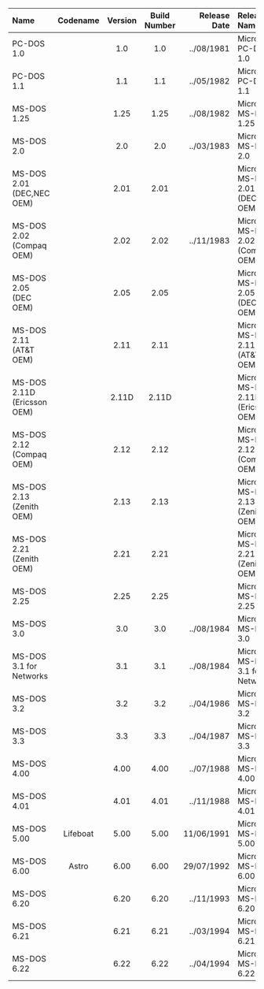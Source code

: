 | Name                                                   | Codename          | Version | Build Number      | Release Date | Release Name                                             |
| :----------------------------------------------------- | :---------------: | :-----: | :---------------: | -----------: | :------------------------------------------------------- |
| PC-DOS 1.0                                             |                   | 1.0     | 1.0               |  ../08/1981  | Microsoft PC-DOS 1.0                                     |
| PC-DOS 1.1                                             |                   | 1.1     | 1.1               |  ../05/1982  | Microsoft PC-DOS 1.1                                     |
| MS-DOS 1.25                                            |                   | 1.25    | 1.25              |  ../08/1982  | Microsoft MS-DOS 1.25                                    |
| MS-DOS 2.0                                             |                   | 2.0     | 2.0               |  ../03/1983  | Microsoft MS-DOS 2.0                                     |
| MS-DOS 2.01  (DEC,NEC OEM)                             |                   | 2.01    | 2.01              |              | Microsoft MS-DOS 2.01 (DEC,NEC OEM)                      |
| MS-DOS 2.02  (Compaq OEM)                              |                   | 2.02    | 2.02              |  ../11/1983  | Microsoft MS-DOS 2.02 (Compaq OEM)                       |
| MS-DOS 2.05  (DEC OEM)                                 |                   | 2.05    | 2.05              |              | Microsoft MS-DOS 2.05 (DEC OEM)                          |
| MS-DOS 2.11  (AT&T OEM)                                |                   | 2.11    | 2.11              |              | Microsoft MS-DOS 2.11 (AT&T OEM)                         |
| MS-DOS 2.11D (Ericsson OEM)                            |                   | 2.11D   | 2.11D             |              | Microsoft MS-DOS 2.11D (Ericsson OEM)                    |
| MS-DOS 2.12  (Compaq OEM)                              |                   | 2.12    | 2.12              |              | Microsoft MS-DOS 2.12 (Compaq OEM)                       |
| MS-DOS 2.13  (Zenith OEM)                              |                   | 2.13    | 2.13              |              | Microsoft MS-DOS 2.13 (Zenith OEM)                       |
| MS-DOS 2.21  (Zenith OEM)                              |                   | 2.21    | 2.21              |              | Microsoft MS-DOS 2.21 (Zenith OEM)                       |
| MS-DOS 2.25                                            |                   | 2.25    | 2.25              |              | Microsoft MS-DOS 2.25                                    |
| MS-DOS 3.0                                             |                   | 3.0     | 3.0               |  ../08/1984  | Microsoft MS-DOS 3.0                                     |
| MS-DOS 3.1 for Networks                                |                   | 3.1     | 3.1               |  ../08/1984  | Microsoft MS-DOS 3.1 for Networks                        |
| MS-DOS 3.2                                             |                   | 3.2     | 3.2               |  ../04/1986  | Microsoft MS-DOS 3.2                                     |
| MS-DOS 3.3                                             |                   | 3.3     | 3.3               |  ../04/1987  | Microsoft MS-DOS 3.3                                     |
| MS-DOS 4.00                                            |                   | 4.00    | 4.00              |  ../07/1988  | Microsoft MS-DOS 4.00                                    |
| MS-DOS 4.01                                            |                   | 4.01    | 4.01              |  ../11/1988  | Microsoft MS-DOS 4.01                                    |
| MS-DOS 5.00                                            | Lifeboat          | 5.00    | 5.00              |  11/06/1991  | Microsoft MS-DOS 5.00                                    |
| MS-DOS 6.00                                            | Astro             | 6.00    | 6.00              |  29/07/1992  | Microsoft MS-DOS 6.00                                    |
| MS-DOS 6.20                                            |                   | 6.20    | 6.20              |  ../11/1993  | Microsoft MS-DOS 6.20                                    |
| MS-DOS 6.21                                            |                   | 6.21    | 6.21              |  ../03/1994  | Microsoft MS-DOS 6.21                                    |
| MS-DOS 6.22                                            |                   | 6.22    | 6.22              |  ../04/1994  | Microsoft MS-DOS 6.22                                    |